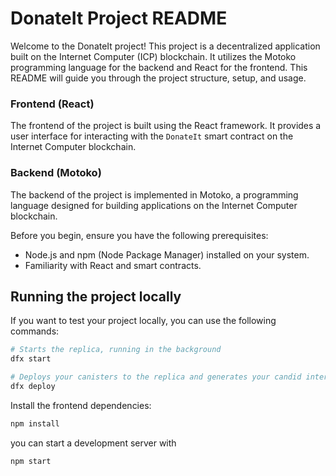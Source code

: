 #  DonateIt Project README

Welcome to the DonateIt project! This project is a decentralized application built on the Internet Computer (ICP) blockchain.
It utilizes the Motoko programming language for the backend and React for the frontend. This README will guide you through the project structure, setup, and usage.


### Frontend (React)

The frontend of the project is built using the React framework. 
It provides a user interface for interacting with the `DonateIt` smart contract on the Internet Computer blockchain. 

### Backend (Motoko)

The backend of the project is implemented in Motoko, a programming language designed for building applications on the Internet Computer blockchain. 

Before you begin, ensure you have the following prerequisites:

- Node.js and npm (Node Package Manager) installed on your system.
- Familiarity with React and smart contracts.



## Running the project locally

If you want to test your project locally, you can use the following commands:



```bash
# Starts the replica, running in the background
dfx start 

# Deploys your canisters to the replica and generates your candid interface
dfx deploy
```

Install the frontend dependencies:

```bash
npm install
```
you can start a development server with

```bash
npm start
```

